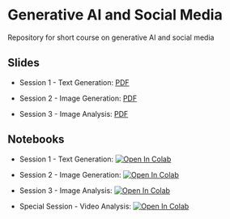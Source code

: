 # Generative AI and Social Media
Repository for short course on generative AI and social media

## Slides

- Session 1 - Text Generation: [PDF](https://github.com/zlisto/social_media_genAI/blob/main/slides/Lecture_01_Text_Generation.pdf)

- Session 2 - Image Generation: [PDF](https://github.com/zlisto/social_media_genAI/blob/main/slides/Lecture_02_Image_Generation.pdf)

- Session 3 - Image Analysis: [PDF](https://github.com/zlisto/social_media_genAI/blob/main/slides/Lecture_03_Image_Analysis.pdf)


## Notebooks
- Session 1 - Text Generation: [![Open In Colab](https://colab.research.google.com/assets/colab-badge.svg)](https://colab.research.google.com/github/zlisto/social_media_genAI/blob/main/main/Lecture_01_Text_Generation.ipynb)

- Session 2 - Image Generation: [![Open In Colab](https://colab.research.google.com/assets/colab-badge.svg)](https://colab.research.google.com/github/zlisto/social_media_genAI/blob/main/main/Lecture_02_Image_Generation.ipynb)

- Session 3 - Image Analysis: [![Open In Colab](https://colab.research.google.com/assets/colab-badge.svg)](https://colab.research.google.com/github/zlisto/social_media_genAI/blob/main/main/Lecture_03_Image_Analysis.ipynb)

- Special Session - Video Analysis: [![Open In Colab](https://colab.research.google.com/assets/colab-badge.svg)](https://colab.research.google.com/github/zlisto/social_media_genAI/blob/main/main/Lecture_04_Video_Analysis.ipynb)
























